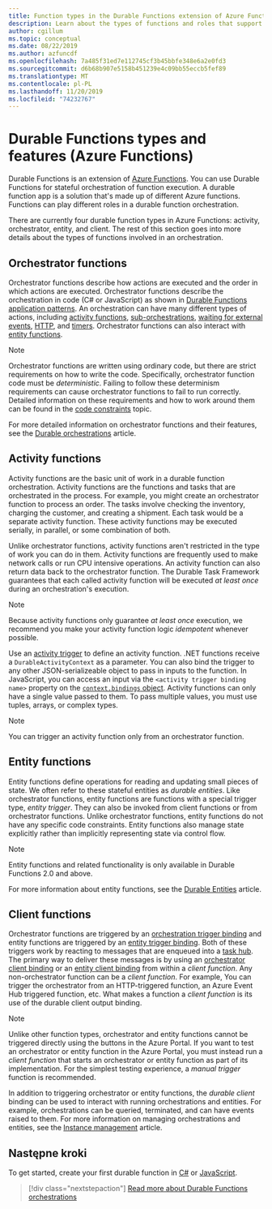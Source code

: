 ```yaml
---
title: Function types in the Durable Functions extension of Azure Functions
description: Learn about the types of functions and roles that support function-to-function communication in a Durable Functions orchestration in Azure Functions.
author: cgillum
ms.topic: conceptual
ms.date: 08/22/2019
ms.author: azfuncdf
ms.openlocfilehash: 7a485f31ed7e112745cf3b45bbfe348e6a2e0fd3
ms.sourcegitcommit: d6b68b907e5158b451239e4c09bb55eccb5fef89
ms.translationtype: MT
ms.contentlocale: pl-PL
ms.lasthandoff: 11/20/2019
ms.locfileid: "74232767"
---
```

# <a name="durable-functions-types-and-features-azure-functions"></a>Durable Functions types and features (Azure Functions)

Durable Functions is an extension of [Azure Functions](../functions-overview.md). You can use Durable Functions for stateful orchestration of function execution. A durable function app is a solution that's made up of different Azure functions. Functions can play different roles in a durable function orchestration. 

There are currently four durable function types in Azure Functions: activity, orchestrator, entity, and client. The rest of this section goes into more details about the types of functions involved in an orchestration.

## <a name="orchestrator-functions"></a>Orchestrator functions

Orchestrator functions describe how actions are executed and the order in which actions are executed. Orchestrator functions describe the orchestration in code (C# or JavaScript) as shown in [Durable Functions application patterns](durable-functions-overview.md#application-patterns). An orchestration can have many different types of actions, including [activity functions](#activity-functions), [sub-orchestrations](durable-functions-orchestrations.md#sub-orchestrations), [waiting for external events](durable-functions-orchestrations.md#external-events), [HTTP](durable-functions-http-features.md), and [timers](durable-functions-orchestrations.md#durable-timers). Orchestrator functions can also interact with [entity functions](#entity-functions).

> [!NOTE]
> Orchestrator functions are written using ordinary code, but there are strict requirements on how to write the code. Specifically, orchestrator function code must be *deterministic*. Failing to follow these determinism requirements can cause orchestrator functions to fail to run correctly. Detailed information on these requirements and how to work around them can be found in the [code constraints](durable-functions-code-constraints.md) topic.

For more detailed information on orchestrator functions and their features, see the [Durable orchestrations](durable-functions-orchestrations.md) article.

## <a name="activity-functions"></a>Activity functions

Activity functions are the basic unit of work in a durable function orchestration. Activity functions are the functions and tasks that are orchestrated in the process. For example, you might create an orchestrator function to process an order. The tasks involve checking the inventory, charging the customer, and creating a shipment. Each task would be a separate activity function. These activity functions may be executed serially, in parallel, or some combination of both.

Unlike orchestrator functions, activity functions aren't restricted in the type of work you can do in them. Activity functions are frequently used to make network calls or run CPU intensive operations. An activity function can also return data back to the orchestrator function. The Durable Task Framework guarantees that each called activity function will be executed *at least once* during an orchestration's execution.

> [!NOTE]
> Because activity functions only guarantee *at least once* execution, we recommend you make your activity function logic *idempotent* whenever possible.

Use an [activity trigger](durable-functions-bindings.md#activity-trigger) to define an activity function. .NET functions receive a `DurableActivityContext` as a parameter. You can also bind the trigger to any other JSON-serializeable object to pass in inputs to the function. In JavaScript, you can access an input via the `<activity trigger binding name>` property on the [`context.bindings` object](../functions-reference-node.md#bindings). Activity functions can only have a single value passed to them. To pass multiple values, you must use tuples, arrays, or complex types.

> [!NOTE]
> You can trigger an activity function only from an orchestrator function.

## <a name="entity-functions"></a>Entity functions

Entity functions define operations for reading and updating small pieces of state. We often refer to these stateful entities as *durable entities*. Like orchestrator functions, entity functions are functions with a special trigger type, *entity trigger*. They can also be invoked from client functions or from orchestrator functions. Unlike orchestrator functions, entity functions do not have any specific code constraints. Entity functions also manage state explicitly rather than implicitly representing state via control flow.

> [!NOTE]
> Entity functions and related functionality is only available in Durable Functions 2.0 and above.

For more information about entity functions, see the [Durable Entities](durable-functions-entities.md) article.

## <a name="client-functions"></a>Client functions

Orchestrator functions are triggered by an [orchestration trigger binding](durable-functions-bindings.md#orchestration-trigger) and entity functions are triggered by an [entity trigger binding](durable-functions-bindings.md#entity-trigger). Both of these triggers work by reacting to messages that are enqueued into a [task hub](durable-functions-task-hubs.md). The primary way to deliver these messages is by using an [orchestrator client binding](durable-functions-bindings.md#orchestration-client) or an [entity client binding](durable-functions-bindings.md#entity-client) from within a *client function*. Any non-orchestrator function can be a *client function*. For example, You can trigger the orchestrator from an HTTP-triggered function, an Azure Event Hub triggered function, etc. What makes a function a *client function* is its use of the durable client output binding.

> [!NOTE]
> Unlike other function types, orchestrator and entity functions cannot be triggered directly using the buttons in the Azure Portal. If you want to test an orchestrator or entity function in the Azure Portal, you must instead run a *client function* that starts an orchestrator or entity function as part of its implementation. For the simplest testing experience, a *manual trigger* function is recommended.

In addition to triggering orchestrator or entity functions, the *durable client* binding can be used to interact with running orchestrations and entities. For example, orchestrations can be queried, terminated, and can have events raised to them. For more information on managing orchestrations and entities, see the [Instance management](durable-functions-instance-management.md) article.

## <a name="next-steps"></a>Następne kroki

To get started, create your first durable function in [C#](durable-functions-create-first-csharp.md) or [JavaScript](quickstart-js-vscode.md).

> [!div class="nextstepaction"]
> [Read more about Durable Functions orchestrations](durable-functions-orchestrations.md)